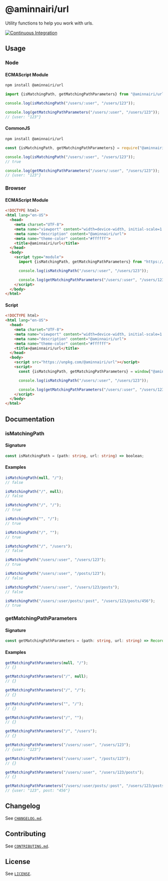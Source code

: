 # @aminnairi/url

Utility functions to help you work with urls.

[![Continuous Integration](https://github.com/aminnairi/url/actions/workflows/continuous_integration.yaml/badge.svg)](https://github.com/aminnairi/url/actions/workflows/continuous_integration.yaml)

## Usage

### Node

#### ECMAScript Module

```bash
npm install @aminnairi/url
```

```javascript
import {isMatchingPath, getMatchingPathParameters} from "@aminnairi/url";

console.log(isMatchingPath("/users/:user", "/users/123"));

console.log(getMatchingPathParameters("/users/:user", "/users/123"));
// {user: "123"}
```

#### CommonJS

```bash
npm install @aminnairi/url
```

```javascript
const {isMatchingPath, getMatchingPathParameters} = require("@aminnairi/url");

console.log(isMatchingPath("/users/:user", "/users/123"));
// true

console.log(getMatchingPathParameters("/users/:user", "/users/123"));
// {user: "123"}
```

### Browser

#### ECMAScript Module

```html
<!DOCTYPE html>
<html lang="en-US">
  <head>
    <meta charset="UTF-8">
    <meta name="viewport" content="width=device-width, initial-scale=1.0">
    <meta name="description" content="@aminnairi/url">
    <meta name="theme-color" content="#ffffff">
    <title>@aminnairi/url</title>
  </head>
  <body>
    <script type="module">
      import {isMatchingPath, getMatchingPathParameters} from "https://unpkg.com/@aminnairi/url";

      console.log(isMatchingPath("/users/:user", "/users/123"));

      console.log(getMatchingPathParameters("/users/:user", "/users/123"));
    </script>
  </body>
</html>
```

#### Script

```html
<!DOCTYPE html>
<html lang="en-US">
  <head>
    <meta charset="UTF-8">
    <meta name="viewport" content="width=device-width, initial-scale=1.0">
    <meta name="description" content="@aminnairi/url">
    <meta name="theme-color" content="#ffffff">
    <title>@aminnairi/url</title>
  </head>
  <body>
    <script src="https://unpkg.com/@aminnairi/url"></script>
    <script>
      const {isMatchingPath, getMatchingPathParameters} = window["@aminnairi/url"];

      console.log(isMatchingPath("/users/:user", "/users/123"));

      console.log(getMatchingPathParameters("/users/:user", "/users/123"));
    </script>
  </body>
</html>
```

## Documentation

### isMatchingPath

#### Signature

```typescript
const isMatchingPath = (path: string, url: string) => boolean;
```

#### Examples

```javascript
isMatchingPath(null, "/");
// false

isMatchingPath("/", null);
// false

isMatchingPath("/", "/");
// true

isMatchingPath("", "/");
// true

isMatchingPath("/", "");
// true

isMatchingPath("/", "/users");
// false

isMatchingPath("/users/:user", "/users/123");
// true

isMatchingPath("/users/:user", "/posts/123");
// false

isMatchingPath("/users/:user", "/users/123/posts");
// false

isMatchingPath("/users/:user/posts/:post", "/users/123/posts/456");
// true
```

### getMatchingPathParameters

#### Signature

```typescript
const getMatchingPathParameters = (path: string, url: string) => Record<string, string>;
```

#### Examples

```javascript
getMatchingPathParameters(null, "/");
// {}

getMatchingPathParameters("/", null);
// {}

getMatchingPathParameters("/", "/");
// {}

getMatchingPathParameters("", "/");
// {}

getMatchingPathParameters("/", "");
// {}

getMatchingPathParameters("/", "/users");
// {}

getMatchingPathParameters("/users/:user", "/users/123");
// {user: "123"}

getMatchingPathParameters("/users/:user", "/posts/123");
// {}

getMatchingPathParameters("/users/:user", "/users/123/posts");
// {}

getMatchingPathParameters("/users/:user/posts/:post", "/users/123/posts/456");
// {user: "123", post: "456"}
```

## Changelog

See [`CHANGELOG.md`](./CHANGELOG.md).

## Contributing

See [`CONTRIBUTING.md`](./CONTRIBUTING.md).

## License

See [`LICENSE`](./LICENSE).

